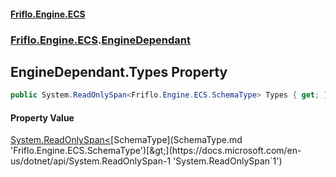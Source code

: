 #### [Friflo.Engine.ECS](index.md 'index')
### [Friflo.Engine.ECS](Friflo.Engine.ECS.md 'Friflo.Engine.ECS').[EngineDependant](EngineDependant.md 'Friflo.Engine.ECS.EngineDependant')

## EngineDependant.Types Property

```csharp
public System.ReadOnlySpan<Friflo.Engine.ECS.SchemaType> Types { get; }
```

#### Property Value
[System.ReadOnlySpan&lt;](https://docs.microsoft.com/en-us/dotnet/api/System.ReadOnlySpan-1 'System.ReadOnlySpan`1')[SchemaType](SchemaType.md 'Friflo.Engine.ECS.SchemaType')[&gt;](https://docs.microsoft.com/en-us/dotnet/api/System.ReadOnlySpan-1 'System.ReadOnlySpan`1')